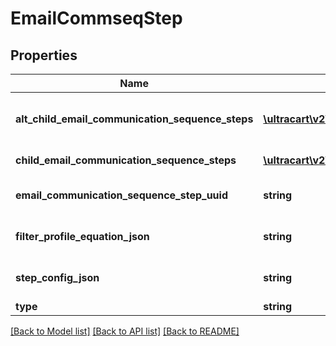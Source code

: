# EmailCommseqStep

## Properties
Name | Type | Description | Notes
------------ | ------------- | ------------- | -------------
**alt_child_email_communication_sequence_steps** | [**\ultracart\v2\models\EmailCommseqStep[]**](EmailCommseqStep.md) | Array of child steps for the alternate path | [optional] 
**child_email_communication_sequence_steps** | [**\ultracart\v2\models\EmailCommseqStep[]**](EmailCommseqStep.md) | Array of child steps | [optional] 
**email_communication_sequence_step_uuid** | **string** | Email commseq step UUID | [optional] 
**filter_profile_equation_json** | **string** | Filter profile equation JSON | [optional] 
**step_config_json** | **string** | Arbitrary Configuration for a step | [optional] 
**type** | **string** | Type of step | [optional] 

[[Back to Model list]](../README.md#documentation-for-models) [[Back to API list]](../README.md#documentation-for-api-endpoints) [[Back to README]](../README.md)


